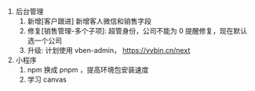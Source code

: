 1. 后台管理
   1. 新增[客户跟进] 新增客人微信和销售字段
   2. 修复[销售管理-多个子项]: 超管身份，公司不能为 0 提醒修复，现在默认选一个公司
   3. 升级: 计划使用 vben-admin， https://vvbin.cn/next
2. 小程序
   1. npm 换成 pnpm ，提高环境包安装速度
   2. 学习 canvas
